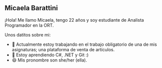 ## Micaela Barattini

¡Hola! Me llamo Micaela, tengo 22 años y soy estudiante de Analista Programador en la ORT. 

Unos datitos sobre mi:

- 🔭 Actualmente estoy trabajando en el trabajo obligatorio de una de mis asignaturas; una plataforma de venta de artículos.
- 🌱 Estoy aprendiendo C#, .NET y Git :)
- 😄 Mis pronombre son she/her (ella).


